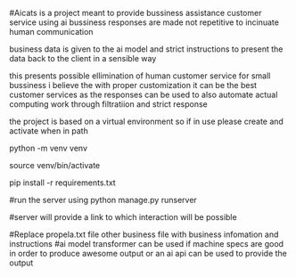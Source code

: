 #Aicats is a project meant to provide bussiness assistance customer service
using ai bussiness responses are made not repetitive to incinuate human communication

business data is given to the ai model and strict instructions to present the data back to 
the client in a sensible way

this presents possible ellimination of human customer service for small bussiness
i believe the with proper customization it can be the best customer services 
as the responses can be used to also automate actual computing work through filtratiion and strict response

the project is based on a virtual environment so if in use please  create and activate
when in path

python -m venv venv

source venv/bin/activate

pip install -r requirements.txt

#run the server using 
python manage.py runserver

#server will provide a link to which interaction will be possible

#Replace propela.txt file other business file with business infomation and instructions
#ai model transformer can be used if machine specs are good in order to produce awesome output
or an ai api can be used to provide the output

